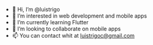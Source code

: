 - 👋 Hi, I’m @luistrigo
- 👀 I’m interested in web development and mobile apps
- 🌱 I’m currently learning Flutter
- 💞️ I’m looking to collaborate on mobile apps
- 📫 You can contact whit at luistrigoc@gmail.com
